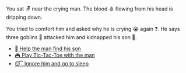  You sat 🪑 near the crying man. The blood 🩸 flowing from his head is dripping down.

 You tried to comfort him and asked why he is crying 😭 again ❓. He says three goblins 👺 attacked him and kidnapped his son 👦.

- [🔎 Help the man find his son](1-BA.md)
- [🎮 Play Tic-Tac-Toe with the man](1-BB.md)
- [😴 Ignore him and go to sleep](1-BC.md)